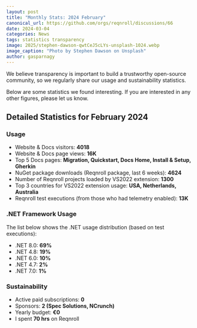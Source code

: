 ```yaml
---
layout: post
title: "Monthly Stats: 2024 February"
canonical_url: https://github.com/orgs/reqnroll/discussions/66
date: 2024-03-04
categories: News
tags: statistics transparency
image: 2025/stephen-dawson-qwtCeJ5cLYs-unsplash-1024.webp
image_caption: "Photo by Stephen Dawson on Unsplash"
author: gasparnagy
---
```


We believe transparency is important to build a trustworthy open-source community, so we regularly share our usage and sustainability statistics.

Below are some statistics we found interesting. If you are interested in any other figures, please let us know.

## Detailed Statistics for February 2024

### Usage

- Website & Docs visitors: **4018**
- Website & Docs page views: **16K**
- Top 5 Docs pages: **Migration, Quickstart, Docs Home, Install & Setup, Gherkin**
- NuGet package downloads (Reqnroll package, last 6 weeks): **4624**
- Number of Reqnroll projects loaded by VS2022 extension: **1300**
- Top 3 countries for VS2022 extension usage: **USA, Netherlands, Australia**
- Reqnroll test executions (from those who had telemetry enabled): **13K**

### .NET Framework Usage

The list below shows the .NET usage distribution (based on test executions):

- .NET 8.0: **69%**
- .NET 4.8: **19%**
- .NET 6.0: **10%**
- .NET 4.7: **2%**
- .NET 7.0: **1%**

### Sustainability

- Active paid subscriptions: **0**
- Sponsors: **2 (Spec Solutions, NCrunch)**
- Yearly budget: **€0**
- I spent **70 hrs** on Reqnroll

